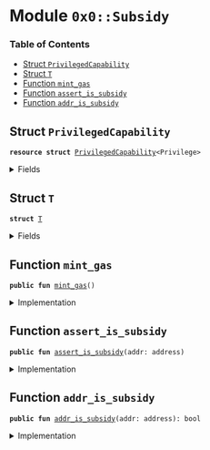 
<a name="0x0_Subsidy"></a>

# Module `0x0::Subsidy`

### Table of Contents

-  [Struct `PrivilegedCapability`](#0x0_Subsidy_PrivilegedCapability)
-  [Struct `T`](#0x0_Subsidy_T)
-  [Function `mint_gas`](#0x0_Subsidy_mint_gas)
-  [Function `assert_is_subsidy`](#0x0_Subsidy_assert_is_subsidy)
-  [Function `addr_is_subsidy`](#0x0_Subsidy_addr_is_subsidy)



<a name="0x0_Subsidy_PrivilegedCapability"></a>

## Struct `PrivilegedCapability`



<pre><code><b>resource</b> <b>struct</b> <a href="#0x0_Subsidy_PrivilegedCapability">PrivilegedCapability</a>&lt;Privilege&gt;
</code></pre>



<details>
<summary>Fields</summary>


<dl>
<dt>

<code>dummy_field: bool</code>
</dt>
<dd>

</dd>
</dl>


</details>

<a name="0x0_Subsidy_T"></a>

## Struct `T`



<pre><code><b>struct</b> <a href="#0x0_Subsidy_T">T</a>
</code></pre>



<details>
<summary>Fields</summary>


<dl>
<dt>

<code>dummy_field: bool</code>
</dt>
<dd>

</dd>
</dl>


</details>

<a name="0x0_Subsidy_mint_gas"></a>

## Function `mint_gas`



<pre><code><b>public</b> <b>fun</b> <a href="#0x0_Subsidy_mint_gas">mint_gas</a>()
</code></pre>



<details>
<summary>Implementation</summary>


<pre><code><b>public</b> <b>fun</b> <a href="#0x0_Subsidy_mint_gas">mint_gas</a>() {

}
</code></pre>



</details>

<a name="0x0_Subsidy_assert_is_subsidy"></a>

## Function `assert_is_subsidy`



<pre><code><b>public</b> <b>fun</b> <a href="#0x0_Subsidy_assert_is_subsidy">assert_is_subsidy</a>(addr: address)
</code></pre>



<details>
<summary>Implementation</summary>


<pre><code><b>public</b> <b>fun</b> <a href="#0x0_Subsidy_assert_is_subsidy">assert_is_subsidy</a>(addr: address) {
  Transaction::assert(<a href="#0x0_Subsidy_addr_is_subsidy">addr_is_subsidy</a>(addr), 1001);
}
</code></pre>



</details>

<a name="0x0_Subsidy_addr_is_subsidy"></a>

## Function `addr_is_subsidy`



<pre><code><b>public</b> <b>fun</b> <a href="#0x0_Subsidy_addr_is_subsidy">addr_is_subsidy</a>(addr: address): bool
</code></pre>



<details>
<summary>Implementation</summary>


<pre><code><b>public</b> <b>fun</b> <a href="#0x0_Subsidy_addr_is_subsidy">addr_is_subsidy</a>(addr: address): bool {
    //TODO:Do we initialize subsidy <b>to</b> a particular address like association
    exists&lt;<a href="#0x0_Subsidy_PrivilegedCapability">PrivilegedCapability</a>&lt;<a href="#0x0_Subsidy_T">T</a>&gt;&gt;(addr)
}
</code></pre>



</details>
